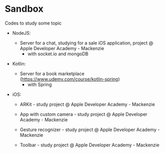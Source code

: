 # Sandbox

Codes to study some topic

* NodeJS:

  * Server for a chat, studying for a sale iOS application, project @ Apple Developer Academy - Mackenzie
    - with socket.io and mongoDB

* Kotlin:

  * Server for a book marketplace (https://www.udemy.com/course/kotlin-spring)
    - with Spring
 
* iOS:
  
  * ARKit - study project @ Apple Developer Academy - Mackenzie
  
  * App with custom camera - study project @ Apple Developer Academy - Mackenzie
  
  * Gesture recognizer - study project @ Apple Developer Academy - Mackenzie
  
  * Toolbar - study project @ Apple Developer Academy - Mackenzie
